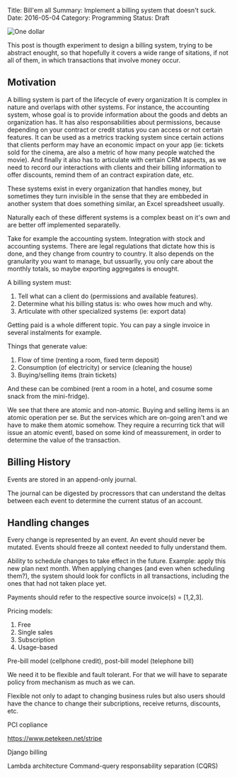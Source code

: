 Title: Bill'em all
Summary: Implement a billing system that doesn't suck.
Date: 2016-05-04
Category: Programming
Status: Draft


![One dollar](/images/one-dollar.jpg "One dollar")


This post is thougth experiment to design a billing system,
trying to be abstract enought, so that hopefully it covers 
a wide range of sitations, if not all of them, in which
transactions that involve money occur.


## Motivation

A billing system is part of the lifecycle of every organization
It is complex in nature and overlaps with other systems.
For instance, the accounting system, whose goal is to provide
information about the goods and debts an organization has.
It has also responsabilities about permissions, because depending on
your contract or credit status you can access or not certain features.
It can be used as a metrics tracking system since certain
actions that clients perform may have an economic impact on your
app (ie: tickets sold for the cinema, are also a metric of how many people watched the movie). 
And finally it also has to articulate with certain CRM aspects,
as we need to record our interactions with clients and their billing information
to offer discounts, remind them of an contract expiration date, etc. 

These systems exist in every organization that handles money,
but sometimes they turn invisible in the sense that they are embbeded in
another system that does something similar, an Excel spreadsheet usually.

Naturally each of these different systems is a complex beast on it's own and are
better off implemented separatelly.

Take for example the accounting system.
Integration with stock and accounting systems.
There are legal regulations that dictate how this is done, and they change from country to country.
It also depends on the granularity you want to manage, but ussuarlly, you only care about the monthly totals, so maybe exporting aggregates
is enought.

A billing system must:
1. Tell what can a client do (permissions and available features).
2. Determine what his billing status is: who owes how much and why.
3. Articulate with other specialized systems (ie: export data)

Getting paid is a whole different topic. You can pay a single invoice
in several instalments for example.


Things that generate value:

1. Flow of time (renting a room, fixed term deposit)
2. Consumption (of electricity) or service (cleaning the house)
3. Buying/selling items (train tickets)

And these can be combined (rent a room in a hotel, and cosume
some snack from the mini-fridge).

We see that there are atomic and non-atomic.
Buying and selling items is an atomic operation per se.
But the services which are on-going aren't and we have to make
them atomic somehow. 
They require a recurring tick that will issue an atomic eventl,
based on some kind of meassurement, in order to determine the value
of the transaction.

## Billing History 
Events are stored in an append-only journal.

The journal can be digested by procressors that can understand
the deltas between each event to determine the current status
of an account.

## Handling changes
Every change is represented by an event. An event should never be mutated.
Events should freeze all context needed to fully understand them.

Ability to schedule changes to take effect in the future. Example:
apply this new plan next month.
When applying changes (and even when scheduling them?), the system
should look for conflicts in all transactions, including the ones
that had not taken place yet.

Payments should refer to the respective source invoice(s) = [1,2,3].


Pricing models:

1. Free
2. Single sales 
3. Subscription
4. Usage-based

Pre-bill model (cellphone credit), post-bill model (telephone bill)

We need it to be flexible and fault tolerant. For that we will have
to separate policy from mechanism as much as we can.

Flexible not only to adapt to changing business rules but also
users should have the chance to change their subcriptions, receive
returns, discounts, etc.



PCI copliance

https://www.petekeen.net/stripe

Django billing

Lambda architecture
Command-query responsability separation (CQRS)
